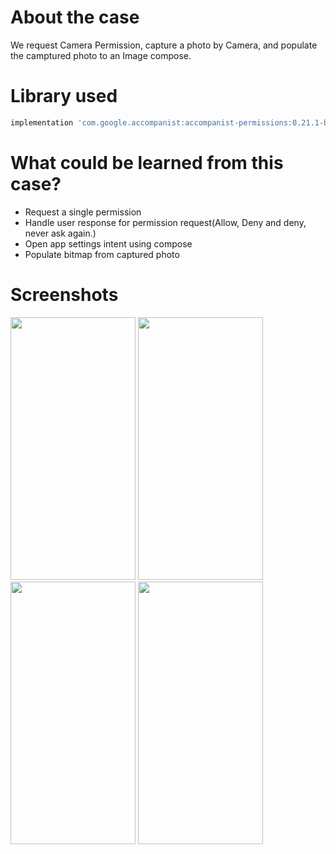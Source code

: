 # About the case

We request Camera Permission, capture a photo by Camera, and populate the camptured photo to an Image compose.



# Library used
``` gradle
implementation 'com.google.accompanist:accompanist-permissions:0.21.1-beta'
``` 



# What could be learned from this case?
- Request a single permission
- Handle user response for permission request(Allow, Deny and deny, never ask again.)
- Open app settings intent using compose
- Populate bitmap from captured photo


# Screenshots
<img src= "https://user-images.githubusercontent.com/25938149/179392608-39edb602-5663-4e16-a8f8-89e225423575.png" width="200" height="420"/>
<img src= "https://user-images.githubusercontent.com/25938149/179398453-0a1877c8-219b-400e-b2ff-e4d633847e59.png" width="200" height="420"/>
<img src= "https://user-images.githubusercontent.com/25938149/179398454-da200a42-b376-4fff-8595-22cfc9de9b25.png" width="200" height="420"/>
<img src= "https://user-images.githubusercontent.com/25938149/179398458-ad162132-1235-4446-b03e-01fe9d0393bf.png" width="200" height="420"/>
